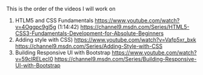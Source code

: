 This is the order of the videos I will work on

1. HTLM5 and CSS Fundamentals
   https://www.youtube.com/watch?v=4Oggpc9gl5g (1:14:42)
   https://channel9.msdn.com/Series/HTML5-CSS3-Fundamentals-Development-for-Absolute-Beginners
2. Adding style with CSS) 
   https://www.youtube.com/watch?v=Vafp5xr_bxk
   https://channel9.msdn.com/Series/Adding-Style-with-CSS
3. Building Responsive UI with Bootstrap
   https://www.youtube.com/watch?v=59cIRELecI0
   https://channel9.msdn.com/Series/Building-Responsive-UI-with-Bootstrap
